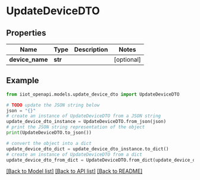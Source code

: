 # UpdateDeviceDTO


## Properties

Name | Type | Description | Notes
------------ | ------------- | ------------- | -------------
**device_name** | **str** |  | [optional] 

## Example

```python
from iiot_openapi.models.update_device_dto import UpdateDeviceDTO

# TODO update the JSON string below
json = "{}"
# create an instance of UpdateDeviceDTO from a JSON string
update_device_dto_instance = UpdateDeviceDTO.from_json(json)
# print the JSON string representation of the object
print(UpdateDeviceDTO.to_json())

# convert the object into a dict
update_device_dto_dict = update_device_dto_instance.to_dict()
# create an instance of UpdateDeviceDTO from a dict
update_device_dto_from_dict = UpdateDeviceDTO.from_dict(update_device_dto_dict)
```
[[Back to Model list]](../README.md#documentation-for-models) [[Back to API list]](../README.md#documentation-for-api-endpoints) [[Back to README]](../README.md)


